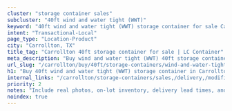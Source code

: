 ```yaml
---
cluster: "storage container sales"
subcluster: "40ft wind and water tight (WWT)"
keyword: "40ft wind and water tight (WWT) storage container for sale Carrollton, TX"
intent: "Transactional-Local"
page_type: "Location-Product"
city: "Carrollton, TX"
title_tag: "Carrollton 40ft storage container for sale | LC Container"
meta_description: "Buy wind and water tight (WWT) 40ft storage container sale with local delivery in Carrollton, TX. LC Container — local Since 2003. Request a fast quote today."
url_slug: "/carrollton/buy/40ft/storage-containers/wind-and-water-tight-wwt"
h1: "Buy 40ft wind and water tight (WWT) storage container in Carrollton"
internal_links: "/carrollton/storage-containers/sales,/delivery,/modifications"
priority: 2
notes: "Include real photos, on-lot inventory, delivery lead times, and financing info."
noindex: true
---
```


<!-- TODO: Add unique city/inventory copy, images, and internal links here. -->
